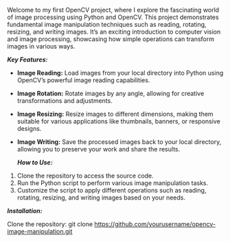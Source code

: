 Welcome to my first OpenCV project, where I explore the fascinating world of image processing using Python and OpenCV. This project demonstrates fundamental image manipulation techniques such as reading, rotating, resizing, and writing images. It’s an exciting introduction to computer vision and image processing, showcasing how simple operations can transform images in various ways.

_**Key Features:**_

- **Image Reading:** Load images from your local directory into Python using OpenCV’s powerful image reading capabilities.
- **Image Rotation:** Rotate images by any angle, allowing for creative transformations and adjustments.
- **Image Resizing:** Resize images to different dimensions, making them suitable for various applications like thumbnails, banners, or responsive designs.
- **Image Writing:** Save the processed images back to your local directory, allowing you to preserve your work and share the results.

  _**How to Use:**_

1. Clone the repository to access the source code.
2. Run the Python script to perform various image manipulation tasks.
3. Customize the script to apply different operations such as reading, rotating, resizing, and writing images based on your needs.

_**Installation:**_

Clone the repository:
git clone https://github.com/yourusername/opencv-image-manipulation.git
